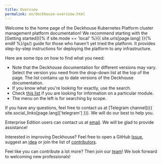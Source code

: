 ```yaml
---
title: Overview
permalink: en/deckhouse-overview.html
---
```


Welcome to the home page of the Deckhouse Kubernetes Platform cluster management platform documentation! We recommend starting with the [Getting started]({% if site.mode == 'local' %}{{ site.urls[page.lang] }}{% endif %}/gs/) guide for those who haven't yet tried the platform. It provides step-by-step instructions for deploying the platform to any infrastructure.

Here are some tips on how to find what you need:
- Note that the Deckhouse documentation for different versions may vary. Select the version you need from the drop-down list at the top of the page. The list contains up to date versions of the Deckhouse documentation.
- If you know what you're looking for exactly, use the search.
- Check [this list](revision-comparison.html) if you are looking for information on a particular module.
- The menu on the left is for searching by scope.

If you have any questions, feel free to contact us at [Telegram channel]({{ site.social_links[page.lang]['telegram'] }}). We will do our best to help you.

Enterprise Edition users can contact us at [email](mailto:support@deckhouse.ru). We will be glad to provide assistance!

Interested in improving Deckhouse? Feel free to open a GitHub [Issue](https://github.com/deckhouse/deckhouse/issues/), suggest an [idea](https://github.com/deckhouse/deckhouse/discussions) or join the list of [contributors](https://github.com/deckhouse/deckhouse/blob/main/CONTRIBUTING.md).

Feel like you can contribute a lot more? Then join our [team](https://job.flant.ru/)! We look forward to welcoming new professionals!
